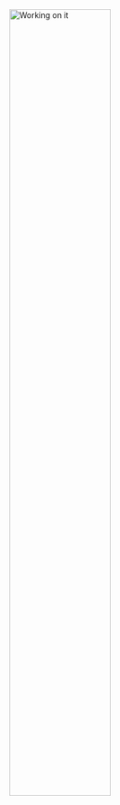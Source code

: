<!---### Hi there, still working on it 🔨🔨


- 🔭 I’m currently working on ...
- 🌱 I’m currently learning ...
- 👯 I’m looking to collaborate on ...
- 🤔 I’m looking for help with ...
- 💬 Ask me about ...
- 📫 How to reach me: ...
- 😄 Pronouns: ...
- ⚡ Fun fact: ...
--->

<img class="center" alt= "Working on it" width= 60% src="https://i.pinimg.com/originals/d1/2d/32/d12d3295cad41d1a793d36db240aab91.gif">
